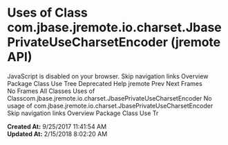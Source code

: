 # Uses of Class com.jbase.jremote.io.charset.JbasePrivateUseCharsetEncoder (jremote   API)

JavaScript is disabled on your browser. Skip navigation links Overview Package Class Use Tree Deprecated Help jremote Prev Next Frames No Frames All Classes Uses of Classcom.jbase.jremote.io.charset.JbasePrivateUseCharsetEncoder No usage of com.jbase.jremote.io.charset.JbasePrivateUseCharsetEncoder Skip navigation links Overview Package Class Use Tr  

**Created At:** 9/25/2017 11:41:54 AM  
**Updated At:** 2/15/2018 8:02:20 AM  

